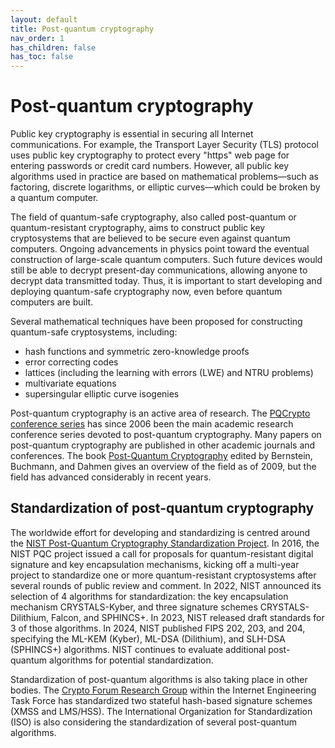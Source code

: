 ```yaml
---
layout: default
title: Post-quantum cryptography
nav_order: 1
has_children: false
has_toc: false
---
```


# Post-quantum cryptography

Public key cryptography is essential in securing all Internet communications. For example, the Transport Layer Security (TLS) protocol uses public key cryptography to protect every "https" web page for entering passwords or credit card numbers. However, all public key algorithms used in practice are based on mathematical problems—such as factoring, discrete logarithms, or elliptic curves—which could be broken by a quantum computer.

The field of quantum-safe cryptography, also called post-quantum or quantum-resistant cryptography, aims to construct public key cryptosystems that are believed to be secure even against quantum computers. Ongoing advancements in physics point toward the eventual construction of large-scale quantum computers. Such future devices would still be able to decrypt present-day communications, allowing anyone to decrypt data transmitted today. Thus, it is important to start developing and deploying quantum-safe cryptography now, even before quantum computers are built.

Several mathematical techniques have been proposed for constructing quantum-safe cryptosystems, including:

- hash functions and symmetric zero-knowledge proofs
- error correcting codes
- lattices (including the learning with errors (LWE) and NTRU problems)
- multivariate equations
- supersingular elliptic curve isogenies

Post-quantum cryptography is an active area of research.  The [PQCrypto conference series](https://pqcrypto.org/conferences.html) has since 2006 been the main academic research conference series devoted to post-quantum cryptography.  Many papers on post-quantum cryptography are published in other academic journals and conferences.  The book [Post-Quantum Cryptography](https://www.springer.com/gp/book/9783540887010) edited by Bernstein, Buchmann, and Dahmen gives an overview of the field as of 2009, but the field has advanced considerably in recent years.

## Standardization of post-quantum cryptography

The worldwide effort for developing and standardizing is centred around the [NIST Post-Quantum Cryptography Standardization Project](https://csrc.nist.gov/projects/post-quantum-cryptography).  In 2016, the NIST PQC project issued a call for proposals for quantum-resistant digital signature and key encapsulation mechanisms, kicking off a multi-year project to standardize one or more quantum-resistant cryptosystems after several rounds of public review and comment. In 2022, NIST announced its selection of 4 algorithms for standardization: the key encapsulation mechanism CRYSTALS-Kyber, and three signature schemes CRYSTALS-Dilithium, Falcon, and SPHINCS+. In 2023, NIST released draft standards for 3 of those algorithms. In 2024, NIST published FIPS 202, 203, and 204, specifying the ML-KEM (Kyber), ML-DSA (Dilithium), and SLH-DSA (SPHINCS+) algorithms. NIST continues to evaluate additional post-quantum algorithms for potential standardization.

Standardization of post-quantum algorithms is also taking place in other bodies.  The [Crypto Forum Research Group](https://datatracker.ietf.org/rg/cfrg/about/) within the Internet Engineering Task Force has standardized two stateful hash-based signature schemes (XMSS and LMS/HSS).  The International Organization for Standardization (ISO) is also considering the standardization of several post-quantum algorithms.
